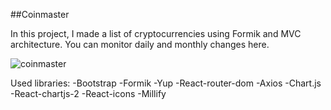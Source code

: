 ##Coinmaster

In this project, I made a list of cryptocurrencies using Formik and MVC architecture. You can monitor daily and monthly changes here.

![coinmaster](https://github.com/TG1989/Coinmaster-FORMIK_MVC/assets/115742987/3d445e20-6884-40ea-ad6e-750b778c4186)

Used libraries:
-Bootstrap
-Formik
-Yup
-React-router-dom
-Axios
-Chart.js
-React-chartjs-2
-React-icons
-Millify
